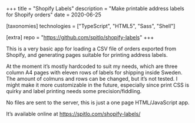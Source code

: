 +++
title = "Shopify Labels"
description = "Make printable address labels for Shopify orders"
date = 2020-06-25

[taxonomies]
technologies = ["TypeScript", "HTML5", "Sass", "Shell"]

[extra]
repo = "https://github.com/spitlo/shopify-labels"
+++

This is a very basic app for loading a CSV file of orders exported from Shopify, and generating pages suitable for printing address labels.

At the moment it’s mostly hardcoded to suit my needs, which are three column A4 pages with eleven rows of labels for shipping inside Sweden. The amount of colmuns and rows can be changed, but it’s not tested. I might make it more customizable in the future, especially since print CSS is quirky and label printing needs some precision/fiddling.

No files are sent to the server, this is just a one page HTML/JavaScript app.

It’s available online at <https://spitlo.com/shopify-labels/>

